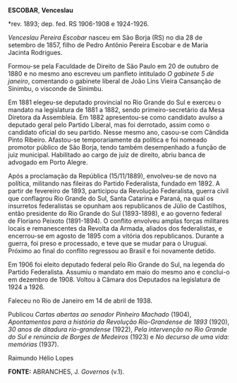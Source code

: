 **ESCOBAR**, **Venceslau**

\*rev. 1893; dep. fed. RS 1906-1908 e 1924-1926.

*Venceslau Pereira Escobar* nasceu em São Borja (RS) no dia 28 de
setembro de 1857, filho de Pedro Antônio Pereira Escobar e de Maria
Jacinta Rodrigues.

Formou-se pela Faculdade de Direito de São Paulo em 20 de outubro de
1880 e no mesmo ano escreveu um panfleto intitulado *O gabinete 5 de
janeiro*, comentando o gabinete liberal de João Lins Vieira Cansanção de
Sinimbu, o visconde de Sinimbu.

Em 1881 elegeu-se deputado provincial no Rio Grande do Sul e exerceu o
mandato na legislatura de 1881 a 1882, sendo primeiro-secretário da Mesa
Diretora da Assembleia. Em 1882 apresentou-se como candidato avulso a
deputado geral pelo Partido Liberal, mas foi derrotado, assim como o
candidato oficial do seu partido. Nesse mesmo ano, casou-se com Cândida
Pinto Ribeiro. Afastou-se temporariamente da política e foi nomeado
promotor público de São Borja, tendo também desempenhado a função de
juiz municipal. Habilitado ao cargo de juiz de direito, abriu banca de
advogado em Porto Alegre.

Após a proclamação da República (15/11/1889), envolveu-se de novo na
política, militando nas fileiras do Partido Federalista, fundado em
1892. A partir de fevereiro de 1893, participou da Revolução
Federalista, guerra civil que conflagrou Rio Grande do Sul, Santa
Catarina e Paraná, na qual os insurretos federalistas se opunham aos
republicanos de Júlio de Castilhos, então presidente do Rio Grande do
Sul (1893-1898), e ao governo federal de Floriano Peixoto (1891-1894). O
conflito envolveu amplas forças militares locais e remanescentes da
Revolta da Armada, aliados dos federalistas, e encerrou-se em agosto de
1895 com a vitória dos republicanos. Durante a guerra, foi preso e
processado, e teve que se mudar para o Uruguai. Próximo ao final do
conflito regressou ao Brasil e foi novamente detido.

Em 1906 foi eleito deputado federal pelo Rio Grande do Sul, na legenda
do Partido Federalista. Assumiu o mandato em maio do mesmo ano e
conclui-o em dezembro de 1908. Voltou à Câmara dos Deputados na
legislatura de 1924 a 1926.

Faleceu no Rio de Janeiro em 14 de abril de 1938.

Publicou *Cartas abertas ao senador Pinheiro Machado* (1904),
*Apontamentos* *para a história da Revolução Rio-Grandense de 1893*
(1920), *30 anos de ditadura rio*-*grandense* (1922), *Pela intervenção
no Rio Grande do Sul e renúncia de Borges de* *Medeiros* (1923) e *No
decurso de uma vida: memórias* (1937).

Raimundo Hélio Lopes

**FONTE:** ABRANCHES, J. *Governos* (v.1).
